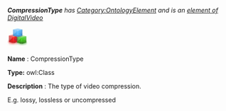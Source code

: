 ___CompressionType__ 
 has
 [Category:OntologyElement](../../Category/OntologyElement "Category:OntologyElement") 
 and is an
 [element of](../../Property/ElementOf "Property:ElementOf") 
[DigitalVideo](../../Submissions/DigitalVideo "Submissions:DigitalVideo")_




  





[![Class](../images/thumb/2/27/Class.gif/45px-Class.gif)](../../Image/Class.gif "Class")


__Name__ 
 : CompressionType
 



__Type:__ 
 owl:Class
 



__Description__ 
 : The type of video compression.
 



 E.g. lossy, lossless or uncompressed